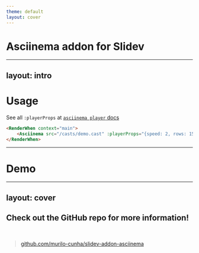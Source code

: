```yaml
---
theme: default
layout: cover
---
```


# Asciinema addon for Slidev

---
layout: intro
---

# Usage

See all `:playerProps` at [`asciinema player` docs](https://github.com/asciinema/asciinema-player)

```md
<RenderWhen context="main">
    <Asciinema src="/casts/demo.cast" :playerProps="{speed: 2, rows: 15}"/>
</RenderWhen>
```

---

# Demo


<RenderWhen context="main">
    <Asciinema src="/casts/demo.cast" :playerProps="{speed: 2, rows: 16}"/>
</RenderWhen>

---
layout: cover
---

## Check out the GitHub repo for more information!

<br/>

> [github.com/murilo-cunha/slidev-addon-asciinema](https://github.com/murilo-cunha/slidev-addon-asciinema)
